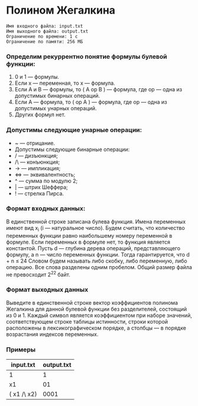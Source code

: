 # Полином Жегалкина
	Имя входного файла: input.txt
	Имя выходного файла: output.txt
	Ограничение по времени: 1 с
	Ограничение по памяти: 256 МБ
### Определим рекуррентно понятие формулы булевой функции:
1. 0 и 1 — формулы.
2. Если x — переменная, то x — формула.
3. Если A и B — формулы, то ( A op B ) — формула, где op — одна из допустимых бинарных операций.
4. Если A — формула, то ( op A ) — формула, где op — одна из допустимых унарных операций.
5. Других формул нет.
### Допустимы следующие унарные операции:
- ~ — отрицание.
- Допустимы следующие бинарные операции:
- \/ — дизъюнкция;
- /\ — конъюнкция;
- -> — импликация;
- <=> — эквивалентность;
- ^ — сумма по модулю 2;
- | — штрих Шеффера;
- ! — стрелка Пирса.
### Формат входных данных:
В единственной строке записана булева функция. Имена переменных имеют вид x<sub>i</sub> (i — натуральное число). Будем считать, что количество переменных функции равно наибольшему номеру переменной в формуле. Если переменных в формуле нет, то функция является константой.
Пусть d — глубина дерева операций, представляющего формулу, а n — число переменных функции. Тогда гарантируется, что d + n ≤ 24
Словом будем называть либо скобку, либо переменную, либо операцию. Все слова разделены одним пробелом.
Общий размер файла не превосходит 2<sup>22</sup> байт.
### Формат выходных данных
Выведите в единственной строке вектор коэффициентов полинома Жегалкина для данной булевой функции без разделителей, состоящий из 0 и 1. Каждый символ является коэффициентом при наборе значений, соответствующем строке таблицы истинности, строки которой расположены в лексикографическом порядке, а столбцы — в порядке возрастания индексов переменных.
### Примеры
|input.txt | output.txt |
|--|--|
|1|1|
|x1|01|
|( x1 /\ x2)|0001|